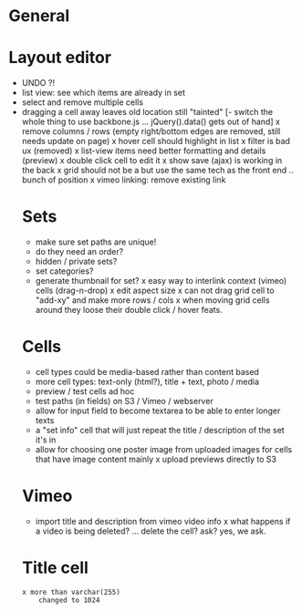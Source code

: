 
General
=================


Layout editor
==================
- UNDO ?!
- list view: see which items are already in set
- select and remove multiple cells
- dragging a cell away leaves old location still "tainted"
[- switch the whole thing to use backbone.js ... jQuery().data() gets out of hand]
	x remove columns / rows
	  (empty right/bottom edges are removed, still needs update on page)
	x hover cell should highlight in list
	x filter is bad ux
	  (removed)
	x list-view items need better formatting and details (preview)
	x double click cell to edit it
	x show save (ajax) is working in the back
	x grid should not be a <table> but use the same tech as the front end .. bunch of position
	x vimeo linking: remove existing link

Sets
==================
- make sure set paths are unique!
- do they need an order?
- hidden / private sets?
- set categories?
- generate thumbnail for set?
	x easy way to interlink context (vimeo) cells (drag-n-drop)
	x edit aspect size
	x can not drag grid cell to "add-xy" and make more rows / cols
	x when moving grid cells around they loose their double click / hover feats.


Cells
==================
- cell types could be media-based rather than content based
- more cell types: text-only (html?), title + text, photo / media
- preview / test cells ad hoc
- test paths (in fields) on S3 / Vimeo / webserver
- allow for input field to become textarea to be able to enter longer texts
- a "set info" cell that will just repeat the title / description of the set it's in
- allow for choosing one poster image from uploaded images for cells that have image content mainly
	x upload previews directly to S3


Vimeo
===================
- import title and description from vimeo video info
	x what happens if a video is being deleted? ... delete the cell? ask?
		yes, we ask.


Title cell
===================
	x more than varchar(255)
		changed to 1024